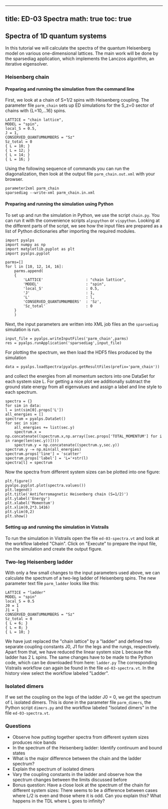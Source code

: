 
---
title: ED-03 Spectra
math: true
toc: true
---

## Spectra of 1D quantum systems

In this tutorial we will calculate the spectra of the quantum Heisenberg model on various one-dimensional lattices. The main work will be done by the sparsediag application, which implements the Lanczos algorithm, an iterative eigensolver.

### Heisenberg chain

#### Preparing and running the simulation from the command line

First, we look at a chain of S=1/2 spins with Heisenberg coupling. The parameter file `parm_chain` sets up ED simulations for the S_z=0 sector of chains with {L=10,...16} spins.

    LATTICE = "chain lattice", 
    MODEL = "spin",
    local_S = 0.5,
    J = 1,
    CONSERVED_QUANTUMNUMBERS = "Sz"
    Sz_total = 0
    { L = 10; }
    { L = 12; }
    { L = 14; }
    { L = 16; }
    
Using the following sequence of commands you can run the diagonalization, then look at the output file `parm_chain.out.xml` with your browser.

    parameter2xml parm_chain
    sparsediag --write-xml parm_chain.in.xml

#### Preparing and running the simulation using Python

To set up and run the simulation in Python, we use the script `chain.py`. You can run it with the convenience scripts `alpspython` or `vispython`.
Looking at the different parts of the script, we see how the input files are prepared as a list of Python dictionaries after importing the required modules.

    import pyalps
    import numpy as np
    import matplotlib.pyplot as plt
    import pyalps.pyplot

    parms=[]
    for l in [10, 12, 14, 16]:
        parms.append(
        { 
            'LATTICE'                   : "chain lattice", 
            'MODEL'                     : "spin",
            'local_S'                   : 0.5,
            'J'                         : 1,
            'L'                         : l,
            'CONSERVED_QUANTUMNUMBERS'  : 'Sz',
            'Sz_total'                  : 0
        }
        )
        
Next, the input parameters are written into XML job files an the `sparsediag` simulation is run.

    input_file = pyalps.writeInputFiles('parm_chain',parms)
    res = pyalps.runApplication('sparsediag',input_file)
    
For plotting the spectrum, we then load the HDF5 files produced by the simulation

    data = pyalps.loadSpectra(pyalps.getResultFiles(prefix='parm_chain'))
    
and collect the energies from all momentum sectors into one DataSet for each system size L. For getting a nice plot we additionally subtract the ground state energy from all eigenvalues and assign a label and line style to each spectrum.

    spectra = {}
    for sim in data:
    l = int(sim[0].props['L'])
    all_energies = []
    spectrum = pyalps.DataSet()
    for sec in sim:
        all_energies += list(sec.y)
        spectrum.x = np.concatenate((spectrum.x,np.array([sec.props['TOTAL_MOMENTUM'] for i in range(len(sec.y))])))
        spectrum.y = np.concatenate((spectrum.y,sec.y))
    spectrum.y -= np.min(all_energies)
    spectrum.props['line'] = 'scatter'
    spectrum.props['label'] = 'L='+str(l)
    spectra[l] = spectrum
    
Now the spectra from different system sizes can be plotted into one figure:

    plt.figure()
    pyalps.pyplot.plot(spectra.values())
    plt.legend()
    plt.title('Antiferromagnetic Heisenberg chain (S=1/2)')
    plt.ylabel('Energy')
    plt.xlabel('Momentum')
    plt.xlim(0,2*3.1416)
    plt.ylim(0,2)
    plt.show()

#### Setting up and running the simulation in Vistrails

To run the simulation in Vistrails open the file `ed-03-spectra.vt` and look at the workflow labeled "Chain". Click on "Execute" to prepare the input file, run the simulation and create the output figure.

### Two-leg Heisenberg ladder

With only a few small changes to the input parameters used above, we can calculate the spectrum of a two-leg ladder of Heisenberg spins. The new parameter text file `parm_ladder` looks like this:

    LATTICE = "ladder"
    MODEL = "spin"
    local_S = 0.5
    J0 = 1
    J1 = 1
    CONSERVED_QUANTUMNUMBERS = "Sz"
    Sz_total = 0
    { L = 6; }
    { L = 8; }
    { L = 10; }
    
We have just replaced the "chain lattice" by a "ladder" and defined two separate coupling constants J0, J1 for the legs and the rungs, respectively. Apart from that, we have reduced the linear system size L because the ladder has 2 L spins. The same changes have to be made to the Python code, which can be downloaded from here: `ladder.py`
The corresponding Vistrails workflow can again be found in the file `ed-03-spectra.vt`. In the history view select the workflow labeled "Ladder".

### Isolated dimers

If we set the coupling on the legs of the ladder J0 = 0, we get the spectrum of L isolated dimers. This is done in the parameter file `parm_dimers`, the Python script `dimers.py` and the workflow labeled "Isolated dimers" in the file `ed-03-spectra.vt`.

### Questions

- Observe how putting together spectra from different system sizes produces nice bands
- In the spectrum of the Heisenberg ladder: Identify continuum and bound states
- What is the major difference between the chain and the ladder spectrum?
- Explain the spectrum of isolated dimers
- Vary the coupling constants in the ladder and observe how the spectrum changes between the limits discussed before
- Bonus question: Have a close look at the spectrum of the chain for different system sizes: There seems to be a difference between cases where L/2 is even and those where it is odd. Can you explain this? What happens in the TDL where L goes to infinity?
